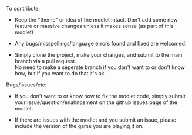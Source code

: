 To contribute:

- Keep the "theme" or idea of the modlet intact.  Don't add some new feature or massive changes unless it makes sense (as part of this modlet)

- Any bugs/misspellings/language errors found and fixed are welcomed.

- Simply clone the project, make your changes, and submit to the main branch via a pull request.  
  No need to make a seperate branch if you don't want to or don't know how, but if you want to do that it's ok.

Bugs/issues/etc:

- If you don't want to or know how to fix the modlet code, simply submit your issue/question/enahncement on the github issues page of the modlet.

- If there are issues with the modlet and you submit an issue, please include the version of the game you are playing it on.
